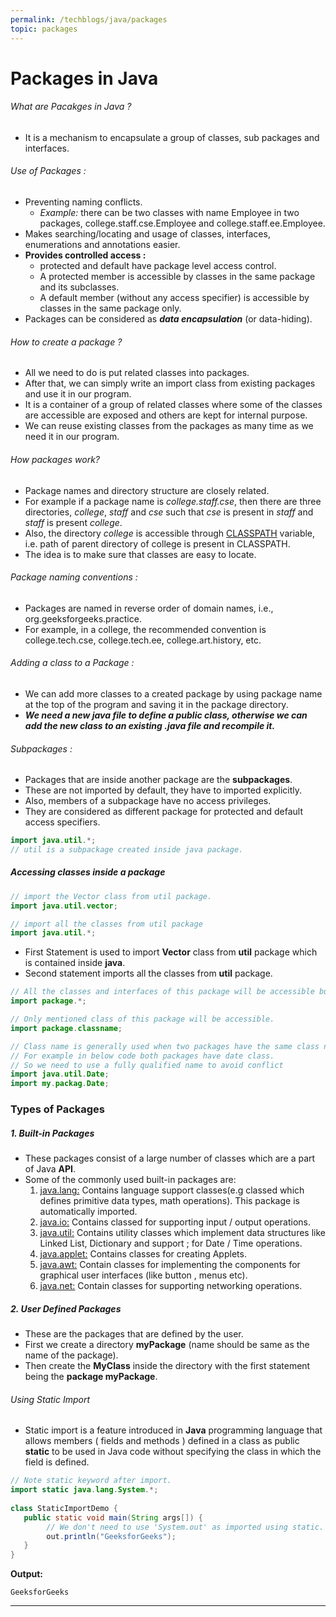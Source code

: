 ```yaml
---
permalink: /techblogs/java/packages
topic: packages
---
```




# Packages in Java

###### What are Pacakges in Java ?

- It is a mechanism to encapsulate a group of classes, sub packages and interfaces. 



###### Use of Packages :

- Preventing naming conflicts. 
  - *Example:* there can be two classes  with name Employee in two packages, college.staff.cse.Employee and  college.staff.ee.Employee.
- Makes searching/locating and usage of classes, interfaces, enumerations and annotations easier.
- **Provides controlled access :**
  - protected and default have package  level access control. 
  - A protected member is accessible by classes in  the same package and its subclasses. 
  - A default member (without any  access specifier) is accessible by classes in the same package only. 
- Packages can be considered as ***data encapsulation*** (or data-hiding). 



###### How to create a package ?

- All we need to do is put related classes into packages.
- After that,  we can simply write an import class from existing packages and use it in our program.
- It is a container of a group of related classes  where some of the classes are accessible are exposed and others are kept for internal purpose.
- We can reuse existing classes from the packages as many time as we need it in our program. 



###### How packages work?

- Package names and directory structure are closely related. 
- For example if a package name is *college.staff.cse*, then there are three directories, *college*, *staff* and *cse* such that *cse* is present in *staff* and *staff* is present *college*. 
- Also, the directory *college* is accessible through [CLASSPATH]() variable, i.e. path of parent directory of college is present in  CLASSPATH. 
- The idea is to make sure that classes are easy to locate.



###### Package naming conventions :

- Packages are named in  reverse order of domain names, i.e., org.geeksforgeeks.practice. 
- For  example, in a college, the recommended convention is college.tech.cse,  college.tech.ee, college.art.history, etc.



###### Adding a class to a Package :

- We can add more  classes to a created package by using package name at the top of the  program and saving it in the package directory. 
- ***We need a new java file  to define a public class, otherwise we can add the new class to an existing .java file and recompile it.***



###### Subpackages :

- Packages that are inside another package are the **subpackages**.
- These are not imported by default, they have to imported explicitly.
- Also, members of a subpackage have no access privileges.
- They are  considered as different package for protected and default access  specifiers.

```java
import java.util.*;
// util is a subpackage created inside java package.
```



##### Accessing classes inside a package

```java
// import the Vector class from util package.
import java.util.vector; 

// import all the classes from util package
import java.util.*; 
```

- First Statement is used to import **Vector** class from **util** package which is contained inside **java**.
- Second statement imports all the classes from **util** package.

```java
// All the classes and interfaces of this package will be accessible but not subpackages.
import package.*;

// Only mentioned class of this package will be accessible.
import package.classname;

// Class name is generally used when two packages have the same class name.
// For example in below code both packages have date class.
// So we need to use a fully qualified name to avoid conflict
import java.util.Date;
import my.packag.Date;
```



### Types of Packages

##### 1. Built-in Packages

- These packages consist of a large number of classes which are a part of Java **API**.
- Some of the commonly used built-in packages are:
  1. [java.lang:]() Contains language support classes(e.g  classed which defines primitive data types, math operations). This  package is automatically imported.
  2. [java.io:]() Contains classed for supporting input / output operations.
  3. [java.util:]() Contains utility classes which implement data structures like Linked List, Dictionary and support ; for Date / Time operations.
  4. [java.applet:]() Contains classes for creating Applets.
  5. [java.awt:]() Contain classes for implementing the components for graphical user interfaces (like button , menus etc).
  6. [java.net:]() Contain classes for supporting networking operations.



##### 2. User Defined Packages

- These are the packages that are defined by the user. 
- First we create a directory **myPackage** (name should be same as the name of the package).
- Then create the **MyClass** inside the directory with the first statement being the **package myPackage**. 





###### Using Static Import

- Static import is a feature introduced in **Java** programming language that allows members ( fields and methods ) defined in a class as public **static** to be used in Java code without specifying the class in which the field is defined.

```java
// Note static keyword after import. 
import static java.lang.System.*; 
   
class StaticImportDemo { 
   public static void main(String args[]) {       
        // We don't need to use 'System.out' as imported using static. 
        out.println("GeeksforGeeks"); 
   } 
} 
```

**Output:**

```
GeeksforGeeks
```









---












